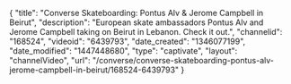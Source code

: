 {
    "title": "Converse Skateboarding: Pontus Alv & Jerome Campbell in Beirut",
    "description": "European skate ambassadors Pontus Alv and Jerome Campbell taking on Beirut in Lebanon. Check it out.",
    "channelid": "168524",
    "videoid": "6439793",
    "date_created": "1346077199",
    "date_modified": "1447448680",
    "type": "captivate",
    "layout": "channelVideo",
    "url": "\/converse\/converse-skateboarding-pontus-alv-jerome-campbell-in-beirut\/168524-6439793"
}